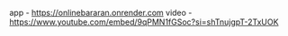 app - https://onlinebararan.onrender.com
video - https://www.youtube.com/embed/9qPMN1fGSoc?si=shTnujgpT-2TxUOK
